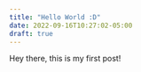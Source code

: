 ```yaml
---
title: "Hello World :D"
date: 2022-09-16T10:27:02-05:00
draft: true
---
```

Hey there, this is my first post!



